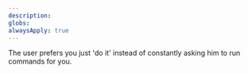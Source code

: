 ```yaml
---
description: 
globs: 
alwaysApply: true
---
```

The user prefers you just 'do it' instead of constantly asking him to run commands for you.